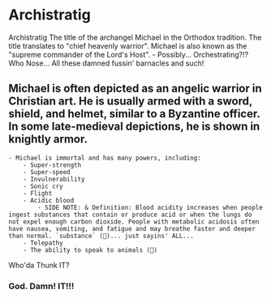# Archistratig 
Archistratig The title of the archangel Michael in the Orthodox tradition. The title translates to "chief heavenly warrior". Michael is also known as the "supreme commander of the Lord's Host".
    - Possibly... Orchestrating?!? Who Nose... All these damned fussin' barnacles and such! 

## Michael is often depicted as an angelic warrior in Christian art. He is usually armed with a sword, shield, and helmet, similar to a Byzantine officer. In some late-medieval depictions, he is shown in knightly armor. 
    - Michael is immortal and has many powers, including: 
        - Super-strength    
        - Super-speed    
        - Invulnerability    
        - Sonic cry    
        - Flight    
        - Acidic blood 
            - SIDE NOTE: & Definition: Blood acidity increases when people ingest substances that contain or produce acid or when the lungs do not expel enough carbon dioxide. People with metabolic acidosis often have nausea, vomiting, and fatigue and may breathe faster and deeper than normal. `substance` (🤔)... just sayins' ALL...
        - Telepathy    
        - The ability to speak to animals (🤔)

Who'da Thunk IT? 

### God. Damn! IT!!!
